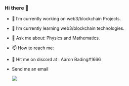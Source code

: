 ### Hi there 👋

- 🔭 I’m currently working on web3/blockchain Projects.
- 🌱 I’m currently learning web3/blockchain technologies.
- 💬 Ask me about: Physics and Mathematics.
- 📫 How to reach me:

- 💬 Hit me on discord at : Aaron Bading#1666
- Send me an email

  [![](https://img.shields.io/badge/Gmail-D14836?style=for-the-badge&logo=gmail&logoColor=white)](mailto:aaronbading.ab@gmail.com)
